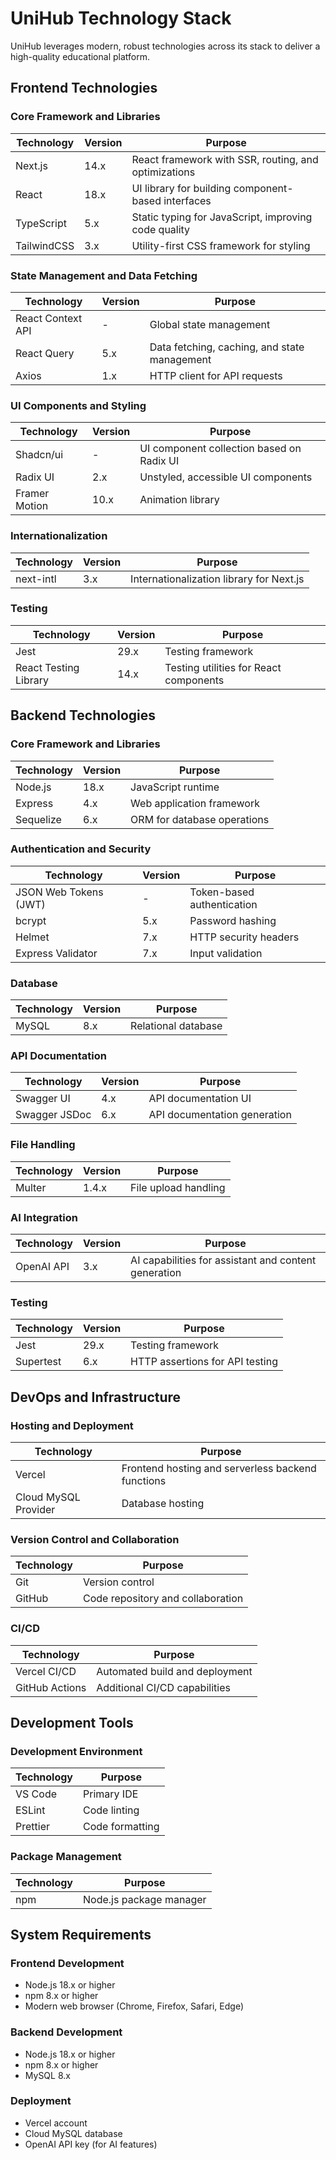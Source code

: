 # UniHub Technology Stack

UniHub leverages modern, robust technologies across its stack to deliver a high-quality educational platform.

## Frontend Technologies

### Core Framework and Libraries

| Technology | Version | Purpose |
|------------|---------|---------|
| Next.js | 14.x | React framework with SSR, routing, and optimizations |
| React | 18.x | UI library for building component-based interfaces |
| TypeScript | 5.x | Static typing for JavaScript, improving code quality |
| TailwindCSS | 3.x | Utility-first CSS framework for styling |

### State Management and Data Fetching

| Technology | Version | Purpose |
|------------|---------|---------|
| React Context API | - | Global state management |
| React Query | 5.x | Data fetching, caching, and state management |
| Axios | 1.x | HTTP client for API requests |

### UI Components and Styling

| Technology | Version | Purpose |
|------------|---------|---------|
| Shadcn/ui | - | UI component collection based on Radix UI |
| Radix UI | 2.x | Unstyled, accessible UI components |
| Framer Motion | 10.x | Animation library |

### Internationalization

| Technology | Version | Purpose |
|------------|---------|---------|
| next-intl | 3.x | Internationalization library for Next.js |

### Testing

| Technology | Version | Purpose |
|------------|---------|---------|
| Jest | 29.x | Testing framework |
| React Testing Library | 14.x | Testing utilities for React components |

## Backend Technologies

### Core Framework and Libraries

| Technology | Version | Purpose |
|------------|---------|---------|
| Node.js | 18.x | JavaScript runtime |
| Express | 4.x | Web application framework |
| Sequelize | 6.x | ORM for database operations |

### Authentication and Security

| Technology | Version | Purpose |
|------------|---------|---------|
| JSON Web Tokens (JWT) | - | Token-based authentication |
| bcrypt | 5.x | Password hashing |
| Helmet | 7.x | HTTP security headers |
| Express Validator | 7.x | Input validation |

### Database

| Technology | Version | Purpose |
|------------|---------|---------|
| MySQL | 8.x | Relational database |

### API Documentation

| Technology | Version | Purpose |
|------------|---------|---------|
| Swagger UI | 4.x | API documentation UI |
| Swagger JSDoc | 6.x | API documentation generation |

### File Handling

| Technology | Version | Purpose |
|------------|---------|---------|
| Multer | 1.4.x | File upload handling |

### AI Integration

| Technology | Version | Purpose |
|------------|---------|---------|
| OpenAI API | 3.x | AI capabilities for assistant and content generation |

### Testing

| Technology | Version | Purpose |
|------------|---------|---------|
| Jest | 29.x | Testing framework |
| Supertest | 6.x | HTTP assertions for API testing |

## DevOps and Infrastructure

### Hosting and Deployment

| Technology | Purpose |
|------------|---------|
| Vercel | Frontend hosting and serverless backend functions |
| Cloud MySQL Provider | Database hosting |

### Version Control and Collaboration

| Technology | Purpose |
|------------|---------|
| Git | Version control |
| GitHub | Code repository and collaboration |

### CI/CD

| Technology | Purpose |
|------------|---------|
| Vercel CI/CD | Automated build and deployment |
| GitHub Actions | Additional CI/CD capabilities |

## Development Tools

### Development Environment

| Technology | Purpose |
|------------|---------|
| VS Code | Primary IDE |
| ESLint | Code linting |
| Prettier | Code formatting |

### Package Management

| Technology | Purpose |
|------------|---------|
| npm | Node.js package manager |

## System Requirements

### Frontend Development

- Node.js 18.x or higher
- npm 8.x or higher
- Modern web browser (Chrome, Firefox, Safari, Edge)

### Backend Development

- Node.js 18.x or higher
- npm 8.x or higher
- MySQL 8.x

### Deployment

- Vercel account
- Cloud MySQL database
- OpenAI API key (for AI features) 
